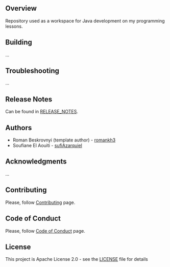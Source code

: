 ## Overview
Repository used as a workspace for Java development on my programming lessons.

## Building
...

## Troubleshooting
...

## Release Notes
Can be found in [RELEASE_NOTES](RELEASE_NOTES.md).

## Authors
* Roman Beskrovnyi (template author) - [romankh3](https://github.com/romankh3)
* Soufiane El Aouiti - [sufiAzarquiel](https://github.com/SufiAzarquiel)

## Acknowledgments
...

## Contributing
Please, follow [Contributing](CONTRIBUTING.md) page.

## Code of Conduct
Please, follow [Code of Conduct](CODE_OF_CONDUCT.md) page.

## License
This project is Apache License 2.0 - see the [LICENSE](LICENSE) file for details
